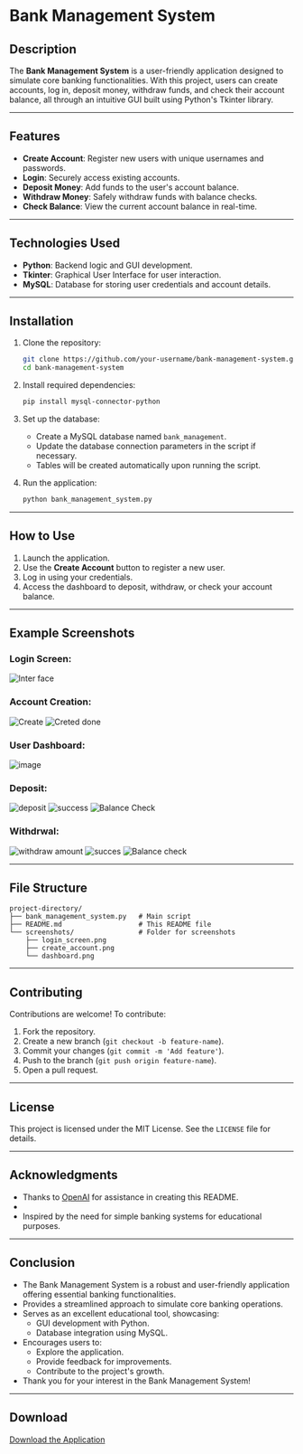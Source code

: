 # Bank Management System

## Description
The **Bank Management System** is a user-friendly application designed to simulate core banking functionalities. With this project, users can create accounts, log in, deposit money, withdraw funds, and check their account balance, all through an intuitive GUI built using Python's Tkinter library.

---

## Features
- **Create Account**: Register new users with unique usernames and passwords.
- **Login**: Securely access existing accounts.
- **Deposit Money**: Add funds to the user's account balance.
- **Withdraw Money**: Safely withdraw funds with balance checks.
- **Check Balance**: View the current account balance in real-time.

---

## Technologies Used
- **Python**: Backend logic and GUI development.
- **Tkinter**: Graphical User Interface for user interaction.
- **MySQL**: Database for storing user credentials and account details.

---

## Installation
1. Clone the repository:
   ```bash
   git clone https://github.com/your-username/bank-management-system.git
   cd bank-management-system
   ```

2. Install required dependencies:
   ```bash
   pip install mysql-connector-python
   ```

3. Set up the database:
   - Create a MySQL database named `bank_management`.
   - Update the database connection parameters in the script if necessary.
   - Tables will be created automatically upon running the script.

4. Run the application:
   ```bash
   python bank_management_system.py
   ```

---

## How to Use
1. Launch the application.
2. Use the **Create Account** button to register a new user.
3. Log in using your credentials.
4. Access the dashboard to deposit, withdraw, or check your account balance.

---

## Example Screenshots
### Login Screen:
![Inter face](https://github.com/user-attachments/assets/196ac56c-4b74-444d-9f19-a7be1f3b7413)


### Account Creation:
![Create](https://github.com/user-attachments/assets/b588396b-3acb-4863-be3b-c3719eb70a69)
![Creted done ](https://github.com/user-attachments/assets/dd79ae47-7a73-4168-9c34-e5c6677b31cd)


### User Dashboard:
![image](https://github.com/user-attachments/assets/1988431d-2dc2-45bd-b378-ab690a7407e7)

### Deposit:
![deposit](https://github.com/user-attachments/assets/6f2bcfc0-8f49-48f6-8d4d-9b3b05e319ca)
![success](https://github.com/user-attachments/assets/a1d12bd0-0a94-464b-a22f-c50bf9ce3c38)
![Balance Check ](https://github.com/user-attachments/assets/5c73570a-c0c1-4787-bb69-203738b36594)

### Withdrwal:
![withdraw amount ](https://github.com/user-attachments/assets/850f2c59-fc20-43ef-b29f-dc4190bbc794)
![succes](https://github.com/user-attachments/assets/806958a4-2fc4-43f8-9466-c3ce6cd6f748)
![Balance check](https://github.com/user-attachments/assets/dab25988-926f-48a8-8903-745898cfcbc9)



---

## File Structure
```
project-directory/
├── bank_management_system.py   # Main script
├── README.md                   # This README file
└── screenshots/                # Folder for screenshots
    ├── login_screen.png
    ├── create_account.png
    └── dashboard.png
```

---

## Contributing
Contributions are welcome! To contribute:
1. Fork the repository.
2. Create a new branch (`git checkout -b feature-name`).
3. Commit your changes (`git commit -m 'Add feature'`).
4. Push to the branch (`git push origin feature-name`).
5. Open a pull request.

---

## License
This project is licensed under the MIT License. See the `LICENSE` file for details.

---

## Acknowledgments
- Thanks to [OpenAI](https://openai.com) for assistance in creating this README.
- 
- Inspired by the need for simple banking systems for educational purposes.

---

## Conclusion
- The Bank Management System is a robust and user-friendly application offering essential banking functionalities.
- Provides a streamlined approach to simulate core banking operations.
- Serves as an excellent educational tool, showcasing:
  - GUI development with Python.
  - Database integration using MySQL.
- Encourages users to:
  - Explore the application.
  - Provide feedback for improvements.
  - Contribute to the project's growth.
- Thank you for your interest in the Bank Management System!

---

## Download
[Download the Application](https://github.com/your-username/bank-management-system/archive/refs/heads/main.zip)
